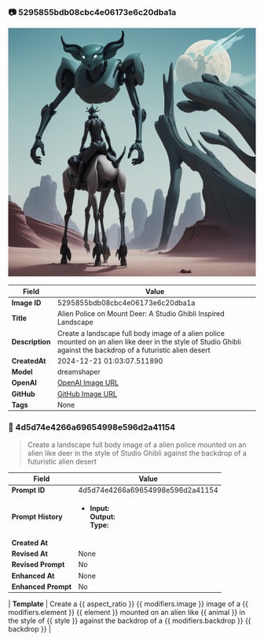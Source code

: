 

### 📷 5295855bdb08cbc4e06173e6c20dba1a 


![data.id](./5295855bdb08cbc4e06173e6c20dba1a.jpg)


| Field          | Value                                                                                                                     |
|----------------|---------------------------------------------------------------------------------------------------------------------------|
| **Image ID**             | 5295855bdb08cbc4e06173e6c20dba1a                                                                                                             |
| **Title**           | Alien Police on Mount Deer: A Studio Ghibli Inspired Landscape                                                                                                       |
| **Description**           | Create a landscape full body image of a alien police mounted on an alien like deer in the style of Studio Ghibli against the backdrop of a futuristic alien desert                                                                                                       |
| **CreatedAt**        | 2024-12-21 01:03:07.511890                                                                                                        |
| **Model**        | dreamshaper                                                                                                        |
| **OpenAI**         | [OpenAI Image URL](http://192.168.1.85:8081/generated-images/b642118137172.png)                                                                                |
| **GitHub**         | [GitHub Image URL](https://raw.githubusercontent.com/Caneta-Silva/studio-ghibli/refs/heads/main/images/5295855bdb08cbc4e06173e6c20dba1a/5295855bdb08cbc4e06173e6c20dba1a.jpg)                                                                                |
| **Tags**       | None                                                                                                                   |

### 📜 4d5d74e4266a69654998e596d2a41154

> Create a landscape full body image of a alien police mounted on an alien like deer in the style of Studio Ghibli against the backdrop of a futuristic alien desert

| Field          | Value                                                                                                                                                                      |
|----------------|----------------------------------------------------------------------------------------------------------------------------------------------------------------------------|
| **Prompt ID**  | 4d5d74e4266a69654998e596d2a41154                                                                                                                                                            |
| **Prompt History** | <ul><li>**Input:**  <br> **Output:**  <br> **Type:** </li></ul> |
| **Created At** |                                                                                                                                                    |
| **Revised At** | None                                                                                                                                                   |
| **Revised Prompt** | No                                                                                                                                                                      |
| **Enhanced At** | None                                                                                                                                                  |
| **Enhanced Prompt** | No                                                                                                                                                                    |

| **Template**   | Create a {{ aspect_ratio }} {{ modifiers.image }} image of a {{ modifiers.element }} {{ element }} mounted on an alien like {{ animal }} in the style of {{ style }} against the backdrop of a {{ modifiers.backdrop }} {{ backdrop }}                                                                                                                                           |


